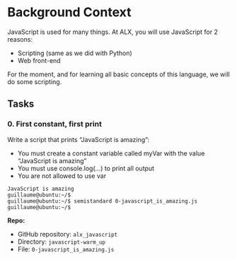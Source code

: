 # Background Context

JavaScript is used for many things. At ALX, you will use JavaScript for 2 reasons:

- Scripting (same as we did with Python)
- Web front-end

For the moment, and for learning all basic concepts of this language, we will do some scripting.

## Tasks

### 0. First constant, first print

Write a script that prints “JavaScript is amazing”:

- You must create a constant variable called myVar with the value “JavaScript is amazing”
- You must use console.log(...) to print all output
- You are not allowed to use var

```guillaume@ubuntu:~/$ node 0-javascript_is_amazing.js 
JavaScript is amazing
guillaume@ubuntu:~/$ 
guillaume@ubuntu:~/$ semistandard 0-javascript_is_amazing.js 
guillaume@ubuntu:~/$
```

**Repo:**

- GitHub repository: `alx_javascript`
- Directory: `javascript-warm_up`
- File: `0-javascript_is_amazing.js`
